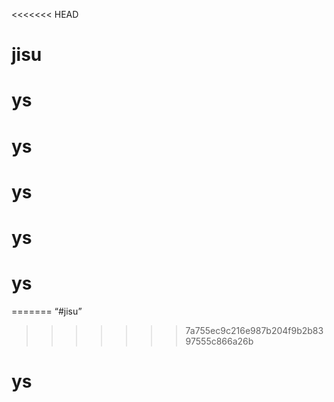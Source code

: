 <<<<<<< HEAD
# jisu
# ys
# ys
# ys
# ys
# ys
=======
“#jisu”
>>>>>>> 7a755ec9c216e987b204f9b2b8397555c866a26b
# ys
